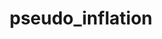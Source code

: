 ---
directive_id: 'pseudo_inflation'
title: 'pseudo_inflation'
values_markdown: |
  _integer_ - Accepted values are `0` - `100`
description_markdown: |
  Sets the percentage by which original strings are inflated when downloading [pseudo translations](/knowledge-base/articles/pseudo-articles/). If this directive is not set, pseudo translations are 30 percent longer than the original strings.'
  
examples:
    - type: generic
      code_single_line: 'smartling.pseudo_inflation = 80'
      description_markdown: Downloaded pseudo translations will increase the length of original strings by 80 percent.
        
---